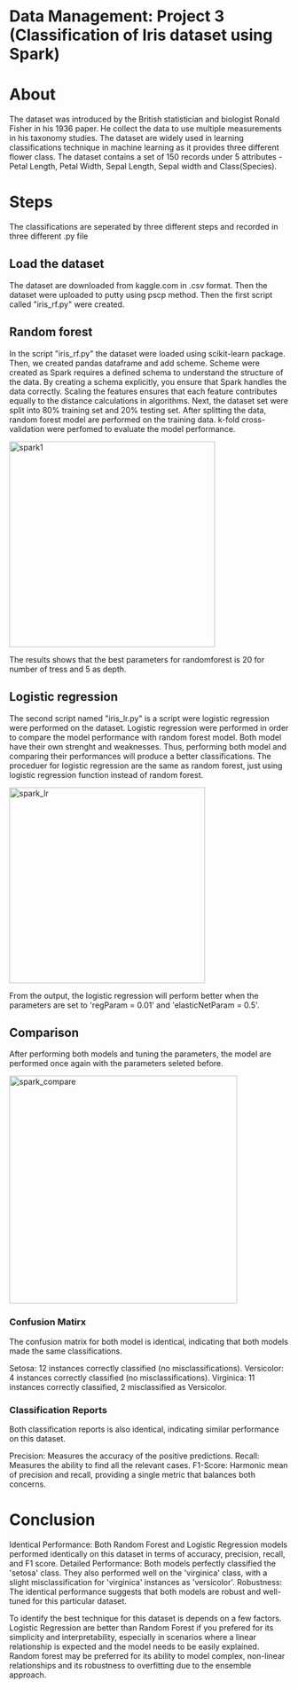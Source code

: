 # Data Management: Project 3 (Classification of Iris dataset using Spark)

# About
The dataset was introduced by the British statistician and biologist Ronald Fisher in his 1936 paper. He collect the data to use multiple measurements in his taxonomy studies. The dataset are widely used in learning classifications technique in machine learning as it provides three different flower class. The dataset contains a set of 150 records under 5 attributes - Petal Length, Petal Width, Sepal Length, Sepal width and Class(Species).

# Steps
The classifications are seperated by three different steps and recorded in three different .py file

## Load the dataset
The dataset are downloaded from kaggle.com in .csv format. Then the dataset were uploaded to putty using pscp method. Then the first script called "iris_rf.py" were created.

## Random forest
In the script "iris_rf.py" the dataset were loaded using scikit-learn package. Then, we created pandas dataframe and add scheme. Scheme were created as Spark requires a defined schema to understand the structure of the data. By creating a schema explicitly, you ensure that Spark handles the data correctly. Scaling the features ensures that each feature contributes equally to the distance calculations in algorithms. Next, the dataset set were split into 80% training set and 20% testing set. After splitting the data, random forest model are performed on the training data. k-fold cross-validation were perfomed to evaluate the model performance.

<img width="371" alt="spark1" src="https://github.com/radzmi/Data-Management_project-3/assets/152348714/a4456f62-ec60-4f12-8436-799086257651">


The results shows that the best parameters for randomforest is 20 for number of tress and 5 as depth. 

## Logistic regression
The second script named "iris_lr.py" is a script were logistic regression were performed on the dataset. Logistic regression were performed in order to compare the model performance with random forest model. Both model have their own strenght and weaknesses. Thus, performing both model and comparing their performances will produce a better classifications. The proceduer for logistic regression are the same as random forest, just using logistic regression function instead of random forest.

<img width="353" alt="spark_lr" src="https://github.com/radzmi/Data-Management_project-3/assets/152348714/1b68e233-c090-42e5-abe9-2204400beaeb">


From the output, the logistic regression will perform better when the parameters are set to 'regParam = 0.01' and 'elasticNetParam = 0.5'.

## Comparison

After performing both models and tuning the parameters, the model are performed once again with the parameters seleted before.

<img width="411" alt="spark_compare" src="https://github.com/radzmi/Data-Management_project-3/assets/152348714/1d0d3ccd-ea48-42ae-ab71-0bbd1dba3553">

### Confusion Matirx
The confusion matrix for both model is identical, indicating that both models made the same classifications.

Setosa: 12 instances correctly classified (no misclassifications).
Versicolor: 4 instances correctly classified (no misclassifications).
Virginica: 11 instances correctly classified, 2 misclassified as Versicolor.

### Classification Reports
Both classification reports is also identical, indicating similar performance on this dataset.
   
Precision: Measures the accuracy of the positive predictions.
Recall: Measures the ability to find all the relevant cases.
F1-Score: Harmonic mean of precision and recall, providing a single metric that balances both concerns.

# Conclusion

Identical Performance: Both Random Forest and Logistic Regression models performed identically on this dataset in terms of accuracy, precision, recall, and F1 score.
Detailed Performance: Both models perfectly classified the 'setosa' class. They also performed well on the 'virginica' class, with a slight misclassification for 'virginica' instances as 'versicolor'.
Robustness: The identical performance suggests that both models are robust and well-tuned for this particular dataset.

To identify the best technique for this dataset is depends on a few factors. Logistic Regression are better than Random Forest if you prefered for its simplicity and interpretability, especially in scenarios where a linear relationship is expected and the model needs to be easily explained. Random forest may be preferred for its ability to model complex, non-linear relationships and its robustness to overfitting due to the ensemble approach.
